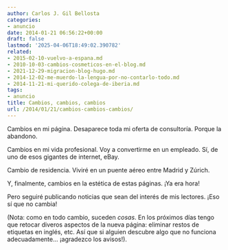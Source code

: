 ```yaml
---
author: Carlos J. Gil Bellosta
categories:
- anuncio
date: 2014-01-21 06:56:22+00:00
draft: false
lastmod: '2025-04-06T18:49:02.390782'
related:
- 2015-02-10-vuelvo-a-espana.md
- 2010-10-03-cambios-cosmeticos-en-el-blog.md
- 2021-12-29-migracion-blog-hugo.md
- 2014-12-02-me-muerdo-la-lengua-por-no-contarlo-todo.md
- 2014-11-21-mi-querido-colega-de-iberia.md
tags:
- anuncio
title: Cambios, cambios, cambios
url: /2014/01/21/cambios-cambios-cambios/
---
```


Cambios en mi página. Desaparece toda mi oferta de consultoría. Porque la abandono.

Cambios en mi vida profesional. Voy a convertirme en un empleado. Sí, de uno de esos gigantes de internet, eBay.

Cambio de residencia. Viviré en un puente aéreo entre Madrid y Zúrich.

Y, finalmente, cambios en la estética de estas páginas. ¡Ya era hora!

Pero seguiré publicando noticias que sean del interés de mis lectores. ¡Eso sí que no cambia!

(Nota: como en todo cambio, suceden _cosas_. En los próximos días tengo que retocar diveros aspectos de la nueva página: eliminar restos de etiquetas en inglés, etc. Así que si alguien descubre algo que no funciona adecuadamente... ¡agradezco los avisos!).